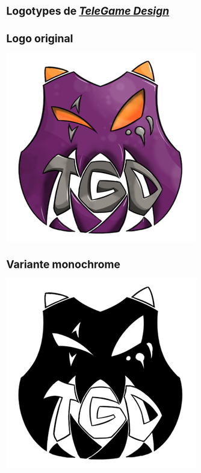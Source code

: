 # Logotypes de [*TeleGame Design*](https://telegd.github.io/)

# Logo original

![](full-logo.png)

# Variante monochrome

![](monochromic-logo.png)
